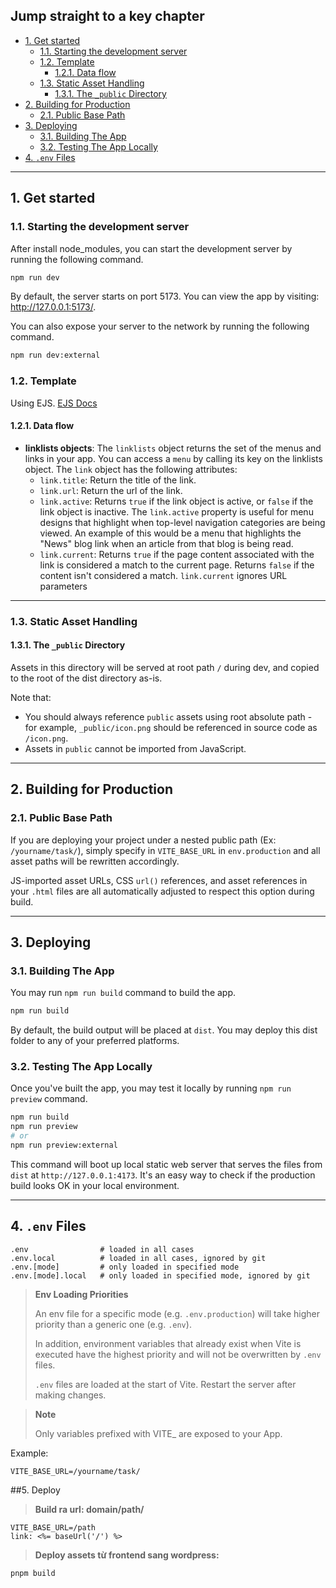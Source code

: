 ## Jump straight to a key chapter

* [1. Get started](#1.-get-started)
  * [1.1. Starting the development server](#1.1.-starting-the-development-server)
  * [1.2. Template](#1.2.-template)
    * [1.2.1. Data flow](#1.2.1.-data-flow)
  * [1.3. Static Asset Handling](#1.3.-static-asset-handling)
    * [1.3.1. The `_public` Directory](#1.3.1.-the-`_public`-directory)
* [2. Building for Production](#2.-building-for-production)
  * [2.1. Public Base Path](#2.1.-public-base-path)
* [3. Deploying](#3.-deploying)
  * [3.1. Building The App](#3.1.-building-the-app)
  * [3.2. Testing The App Locally](#3.2.-testing-the-app-locally)
* [4. `.env` Files](#4.-`.env`-files)

---

## 1. Get started

### 1.1. Starting the development server

After install node_modules, you can start the development server by running the following command.

```sh
npm run dev
```

By default, the server starts on port 5173. You can view the app by visiting: http://127.0.0.1:5173/.

You can also expose your server to the network by running the following command.


```sh
npm run dev:external
```

### 1.2. Template

Using EJS. [EJS Docs](https://ejs.co/)

#### 1.2.1. Data flow

* **linklists objects**: The `linklists` object returns the set of the menus and links in your app. You can access a `menu` by calling its key on the linklists object. The `link` object has the following attributes:
  * `link.title`: Return the title of the link.
  * `link.url`: Return the url of the link.
  * `link.active`: Returns `true` if the link object is active, or `false` if the link object is inactive. The `link.active` property is useful for menu designs that highlight when top-level navigation categories are being viewed. An example of this would be a menu that highlights the "News" blog link when an article from that blog is being read.
  * `link.current`: Returns `true` if the page content associated with the link is considered a match to the current page. Returns `false` if the content isn't considered a match. `link.current` ignores URL parameters

---

### 1.3. Static Asset Handling

#### 1.3.1. The `_public` Directory

Assets in this directory will be served at root path `/` during dev, and copied to the root of the dist directory as-is.

Note that:

* You should always reference `public` assets using root absolute path - for example, `_public/icon.png` should be referenced in source code as `/icon.png`.
* Assets in `public` cannot be imported from JavaScript.

---

## 2. Building for Production

### 2.1. Public Base Path

If you are deploying your project under a nested public path (Ex: `/yourname/task/`), simply specify in `VITE_BASE_URL` in `env.production` and all asset paths will be rewritten accordingly.

JS-imported asset URLs, CSS `url()` references, and asset references in your `.html` files are all automatically adjusted to respect this option during build.

---

## 3. Deploying

### 3.1. Building The App

You may run `npm run build` command to build the app.

```sh
npm run build
```

By default, the build output will be placed at `dist`. You may deploy this dist folder to any of your preferred platforms.

### 3.2. Testing The App Locally

Once you've built the app, you may test it locally by running `npm run preview` command.

```sh
npm run build
npm run preview
# or
npm run preview:external
```

This command will boot up local static web server that serves the files from `dist` at `http://127.0.0.1:4173`. It's an easy way to check if the production build looks OK in your local environment.

---

## 4. `.env` Files

```
.env                # loaded in all cases
.env.local          # loaded in all cases, ignored by git
.env.[mode]         # only loaded in specified mode
.env.[mode].local   # only loaded in specified mode, ignored by git
```

>**Env Loading Priorities**
>
>An env file for a specific mode (e.g. `.env.production`) will take higher priority than a generic one (e.g. `.env`).
>
>In addition, environment variables that already exist when Vite is executed have the highest priority and will not be overwritten by `.env` files.
>
>`.env` files are loaded at the start of Vite. Restart the server after making changes.

>**Note**
>
>Only variables prefixed with VITE_ are exposed to your App.

Example:
```
VITE_BASE_URL=/yourname/task/
```

##5. Deploy

> **Build ra url: domain/path/**
```
VITE_BASE_URL=/path
link: <%= baseUrl('/') %>
```
> **Deploy assets từ frontend sang wordpress:**
```
pnpm build
```

